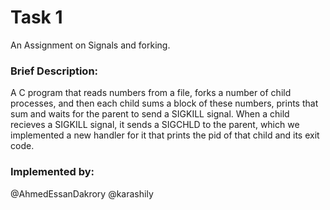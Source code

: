 # Task 1
An Assignment on Signals and forking.

### Brief Description:
A C program that reads numbers from a file, forks a number of child
processes, and then each child sums a block of these numbers, prints
that sum and waits for the parent to send a SIGKILL signal.
When a child recieves a SIGKILL signal, it sends a SIGCHLD to the parent,
which we implemented a new handler for it that prints the pid of that 
child and its exit code.

### Implemented by:
@AhmedEssanDakrory
@karashily
